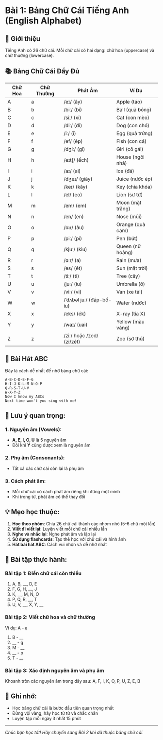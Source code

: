 # Bài 1: Bảng Chữ Cái Tiếng Anh (English Alphabet)

## 🌟 Giới thiệu
Tiếng Anh có 26 chữ cái. Mỗi chữ cái có hai dạng: chữ hoa (uppercase) và chữ thường (lowercase).

## 📚 Bảng Chữ Cái Đầy Đủ

| Chữ Hoa | Chữ Thường | Phát Âm | Ví Dụ |
|---------|------------|---------|--------|
| A | a | /eɪ/ (ây) | Apple (táo) |
| B | b | /biː/ (bi) | Ball (quả bóng) |
| C | c | /siː/ (xi) | Cat (con mèo) |
| D | d | /diː/ (đi) | Dog (con chó) |
| E | e | /iː/ (i) | Egg (quả trứng) |
| F | f | /ef/ (ép) | Fish (con cá) |
| G | g | /dʒiː/ (gi) | Girl (cô gái) |
| H | h | /eɪtʃ/ (ếch) | House (ngôi nhà) |
| I | i | /aɪ/ (ai) | Ice (đá) |
| J | j | /dʒeɪ/ (giây) | Juice (nước ép) |
| K | k | /keɪ/ (kây) | Key (chìa khóa) |
| L | l | /el/ (eo) | Lion (sư tử) |
| M | m | /em/ (em) | Moon (mặt trăng) |
| N | n | /en/ (en) | Nose (mũi) |
| O | o | /oʊ/ (âu) | Orange (quả cam) |
| P | p | /piː/ (pi) | Pen (bút) |
| Q | q | /kjuː/ (kiu) | Queen (nữ hoàng) |
| R | r | /ɑːr/ (a) | Rain (mưa) |
| S | s | /es/ (ét) | Sun (mặt trời) |
| T | t | /tiː/ (ti) | Tree (cây) |
| U | u | /juː/ (iu) | Umbrella (ô) |
| V | v | /viː/ (vi) | Van (xe tải) |
| W | w | /ˈdʌbəl juː/ (đáp-bồ-iu) | Water (nước) |
| X | x | /eks/ (ék) | X-ray (tia X) |
| Y | y | /waɪ/ (uai) | Yellow (màu vàng) |
| Z | z | /ziː/ hoặc /zed/ (zi/zét) | Zoo (sở thú) |

## 🎵 Bài Hát ABC
Đây là cách dễ nhất để nhớ bảng chữ cái:

```
A-B-C-D-E-F-G
H-I-J-K-L-M-N-O-P
Q-R-S-T-U-V
W-X-Y-Z
Now I know my ABCs
Next time won't you sing with me!
```

## 📝 Lưu ý quan trọng:

### 1. Nguyên âm (Vowels):
- **A, E, I, O, U** là 5 nguyên âm
- Đôi khi **Y** cũng được xem là nguyên âm

### 2. Phụ âm (Consonants):
- Tất cả các chữ cái còn lại là phụ âm

### 3. Cách phát âm:
- Mỗi chữ cái có cách phát âm riêng khi đứng một mình
- Khi trong từ, phát âm có thể thay đổi

## 💡 Mẹo học thuộc:

1. **Học theo nhóm**: Chia 26 chữ cái thành các nhóm nhỏ (5-6 chữ một lần)
2. **Viết đi viết lại**: Luyện viết mỗi chữ cái nhiều lần
3. **Nghe và nhắc lại**: Nghe phát âm và lặp lại
4. **Sử dụng flashcards**: Tạo thẻ học với chữ cái và hình ảnh
5. **Hát bài hát ABC**: Cách vui nhộn và dễ nhớ nhất

## 🎯 Bài tập thực hành:

### Bài tập 1: Điền chữ cái còn thiếu
1. A, B, __, D, E
2. F, G, H, __, J
3. K, __, M, N, O
4. P, Q, R, __, T
5. U, V, __, X, Y, __

### Bài tập 2: Viết chữ hoa và chữ thường
Ví dụ: A - a
1. B - __
2. __ - g
3. M - __
4. __ - p
5. T - __

### Bài tập 3: Xác định nguyên âm và phụ âm
Khoanh tròn các nguyên âm trong dãy sau:
A, F, I, K, O, P, U, Z, E, B

## 📌 Ghi nhớ:
- Học bảng chữ cái là bước đầu tiên quan trọng nhất
- Đừng vội vàng, hãy học từ từ và chắc chắn
- Luyện tập mỗi ngày ít nhất 15 phút

---
*Chúc bạn học tốt! Hãy chuyển sang Bài 2 khi đã thuộc bảng chữ cái.*
